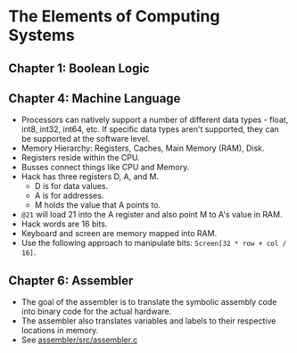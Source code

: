 # The Elements of Computing Systems

## Chapter 1: Boolean Logic

## Chapter 4: Machine Language

- Processors can natively support a number of different data types - float,
int8, int32, int64, etc. If specific data types aren't supported, they can be
supported at the software level.
- Memory Hierarchy: Registers, Caches, Main Memory (RAM), Disk.
- Registers reside within the CPU.
- Busses connect things like CPU and Memory.
- Hack has three registers D, A, and M.
  - D is for data values.
  - A is for addresses.
  - M holds the value that A points to.
- `@21` will load 21 into the A register and also point M to A's value in RAM.
- Hack words are 16 bits.
- Keyboard and screen are memory mapped into RAM.
- Use the following approach to manipulate bits: `Screen[32 * row + col / 16]`.

## Chapter 6: Assembler

- The goal of the assembler is to translate the symbolic assembly code into
binary code for the actual hardware.
- The assembler also translates variables and labels to their respective
locations in memory.
- See [assembler/src/assembler.c](assembler/src/assembler.c)
